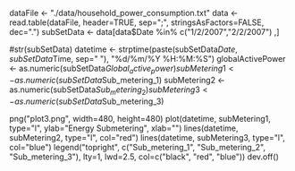 dataFile <- "./data/household_power_consumption.txt" data <- read.table(dataFile, header=TRUE, sep=";", stringsAsFactors=FALSE, dec=".") subSetData <- data[data$Date %in% c("1/2/2007","2/2/2007") ,]

#str(subSetData) datetime <- strptime(paste(subSetData$Date, subSetData$Time, sep=" "), "%d/%m/%Y %H:%M:%S") globalActivePower <- as.numeric(subSetData$Global_active_power) subMetering1 <- as.numeric(subSetData$Sub_metering_1) subMetering2 <- as.numeric(subSetData$Sub_metering_2) subMetering3 <- as.numeric(subSetData$Sub_metering_3)

png("plot3.png", width=480, height=480) plot(datetime, subMetering1, type="l", ylab="Energy Submetering", xlab="") lines(datetime, subMetering2, type="l", col="red") lines(datetime, subMetering3, type="l", col="blue") legend("topright", c("Sub_metering_1", "Sub_metering_2", "Sub_metering_3"), lty=1, lwd=2.5, col=c("black", "red", "blue")) dev.off()
